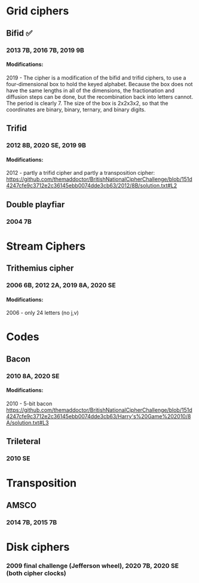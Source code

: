 

# Grid ciphers 

## Bifid ✅

### 2013 7B, 2016 7B, 2019 9B 
#### Modifications: 
2019 - The cipher is a modification of the bifid and trifid ciphers, to use
a four-dimensional box to hold the keyed alphabet. Because the box
does not have the same lengths in all of the dimensions, the fractionation
and diffusion steps can be done, but the recombination back into letters
cannot. The period is clearly 7. The size of the box is 2x2x3x2, so
that the coordinates are binary, binary, ternary, and binary digits.

## Trifid 
### 2012 8B, 2020 SE, 2019 9B 
#### Modifications: 
2012 - partly a trifid cipher and partly a transposition cipher: https://github.com/themaddoctor/BritishNationalCipherChallenge/blob/151d4247cfe9c3712e2c36145ebb0074dde3cb63/2012/8B/solution.txt#L2

## Double playfiar 
### 2004 7B


# Stream Ciphers 
## Trithemius cipher 
### 2006 6B, 2012 2A, 2019 8A, 2020 SE
#### Modifications: 
2006 - only 24 letters (no j,v)

# Codes 

## Bacon 
### 2010 8A, 2020 SE
#### Modifications: 
2010 - 5-bit bacon https://github.com/themaddoctor/BritishNationalCipherChallenge/blob/151d4247cfe9c3712e2c36145ebb0074dde3cb63/Harry's%20Game%202010/8A/solution.txt#L3

## Trileteral 
### 2010 SE 

# Transposition 
## AMSCO 
### 2014 7B, 2015 7B

# Disk ciphers
### 2009 final challenge (Jefferson wheel), 2020 7B, 2020 SE (both cipher clocks)

